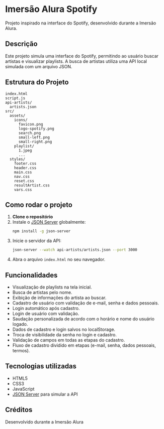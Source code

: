 # Imersão Alura Spotify

Projeto inspirado na interface do Spotify, desenvolvido durante a Imersão Alura.

## Descrição

Este projeto simula uma interface do Spotify, permitindo ao usuário buscar artistas e visualizar playlists. A busca de artistas utiliza uma API local simulada com um arquivo JSON.

## Estrutura do Projeto

```
index.html
script.js
api-artists/
  artists.json
src/
  assets/
    icons/
      favicon.png
      logo-spotify.png
      search.png
      small-left.png
      small-right.png
    playlist/
      1.jpeg
      ...
  styles/
    footer.css
    header.css
    main.css
    nav.css
    reset.css
    resultArtist.css
    vars.css
```

## Como rodar o projeto

1. **Clone o repositório**
2. Instale o [JSON Server](https://github.com/typicode/json-server) globalmente:
   ```sh
   npm install -g json-server
   ```
3. Inicie o servidor da API:
   ```sh
   json-server --watch api-artists/artists.json --port 3000
   ```
4. Abra o arquivo `index.html` no seu navegador.

## Funcionalidades

- Visualização de playlists na tela inicial.
- Busca de artistas pelo nome.
- Exibição de informações do artista ao buscar.
- Cadastro de usuário com validação de e-mail, senha e dados pessoais.
- Login automático após cadastro.
- Login de usuário com validação.
- Saudação personalizada de acordo com o horário e nome do usuário logado.
- Dados de cadastro e login salvos no localStorage.
- Troca de visibilidade da senha no login e cadastro.
- Validação de campos em todas as etapas do cadastro.
- Fluxo de cadastro dividido em etapas (e-mail, senha, dados pessoais, termos).

## Tecnologias utilizadas

- HTML5
- CSS3
- JavaScript
- [JSON Server](https://github.com/typicode/json-server) para simular a API

## Créditos

Desenvolvido durante a Imersão Alura

